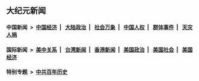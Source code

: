 ## 大纪元新闻

#### 中国新闻 &nbsp;>&nbsp; [中国经济](indexes/ncid283/README.md?09091245) &nbsp;| &nbsp; [大陆政治](indexes/ncid277/README.md?09091245) &nbsp;| &nbsp; [社会万象](indexes/ncid282/README.md?09091245) &nbsp;| &nbsp; [中国人权](indexes/ncid278/README.md?09091245) &nbsp;| &nbsp; [群体事件](indexes/ncid279/README.md?09091245) &nbsp;| &nbsp; [天灾人祸](indexes/ncid280/README.md?09091245)

#### 国际新闻 &nbsp;>&nbsp; [美中关系](indexes/nf1412576/README.md?09091245) &nbsp;| &nbsp; [台湾新闻](indexes/ncid1349361/README.md?09091245) &nbsp;| &nbsp; [香港新闻](indexes/ncid1349362/README.md?09091245) &nbsp;| &nbsp; [美国政治](indexes/ncid1078159/README.md?09091245) &nbsp;| &nbsp; [美国社会](indexes/ncid1078160/README.md?09091245) &nbsp;| &nbsp; [美国经济](indexes/ncid1078158/README.md?09091245)

#### 特别专题 &nbsp;>&nbsp; [中共百年历史](https://github.com/epoch-news/epoch-special/blob/master/README.md?09091245)  
